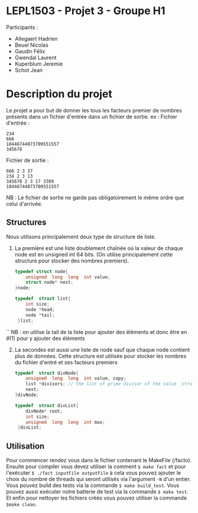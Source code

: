 # LEPL1503 - Projet 3 - Groupe H1
Participants :
 - Allegaert Hadrien
 - Beuel Nicolas
 - Gaudin Félix
 - Gwendal Laurent
 - Kuperblum Jeremie
 - Schot Jean
# Description du projet

Le projet a pour but de donner les tous les facteurs premier de nombres présents dans un fichier d'entrée dans un fichier de sortie.
ex :
Fichier d'entrée :

    234
    666
    18446744073709551557
    345678

Fichier de sortie :

    666 2 3 37
    234 2 3 13
    345678 2 3 17 3389
    18446744073709551557

NB : Le fichier de sortie ne garde pas obligatoirement le même ordre que celui d'arrivée.

## Structures

Nous utilisons principalement deux type de structure de liste.

 1. La première est une liste doublement chaînée où la valeur de chaque node est en unsigned int 64 bits. (On utilise principalement cette structure pour stocker des nombres premiers).



    ```c
    typedef struct node{  
	    unsigned  long  long  int value;
	    struct node* next;
    }node;

    typedef  struct list{  
	    int size;
	    node *head;
	    node *tail;
     }list;
 ``
	NB : on utilise la tail de la liste pour ajouter des éléments et donc être en $\theta(1)$
	 pour y ajouter des éléments

 2. La secondes est aussi une liste de node sauf que chaque node contient plus de données. Cette structure est utilisée pour stocker les nombres du fichier d'entré et ses facteurs premiers

    ```c
    typedef  struct divNode{  
	    unsigned  long  long  int value, copy;
	    list *divisors; // the list of prime divisor of the value  struct divNode*
	    next;
    }divNode;

    typedef  struct divList{
	    divNode* root;
	    int size;
	    unsigned  long  long  int max;
     }divList;

## Utilisation

Pour commencer rendez vous dans le fichier contenant le MakeFile (/facto).
Ensuite pour compiler vous devez utiliser la comment `$ make fact` et pour l'exécuter
`$ ./fact inputFile outputFile` à cela vous pouvez ajouter le choix du nombre de threads qui seront utilisés via l'argument `-N` d'un entier.
Vous pouvez build des tests via la commande `$ make build_test`.
Vous pouvez aussi exécuter notre batterie de test via la commande `$ make test`.
Et enfin pour nettoyer les fichiers créés vous pouvez utiliser la commande `$make clean`.
